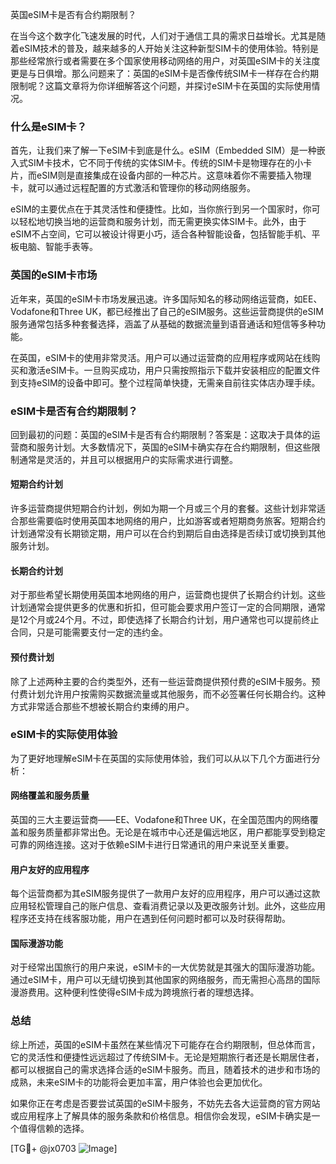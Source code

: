 英国eSIM卡是否有合约期限制？

在当今这个数字化飞速发展的时代，人们对于通信工具的需求日益增长。尤其是随着eSIM技术的普及，越来越多的人开始关注这种新型SIM卡的使用体验。特别是那些经常旅行或者需要在多个国家使用移动网络的用户，对英国eSIM卡的关注度更是与日俱增。那么问题来了：英国的eSIM卡是否像传统SIM卡一样存在合约期限制呢？这篇文章将为你详细解答这个问题，并探讨eSIM卡在英国的实际使用情况。

### 什么是eSIM卡？

首先，让我们来了解一下eSIM卡到底是什么。eSIM（Embedded SIM）是一种嵌入式SIM卡技术，它不同于传统的实体SIM卡。传统的SIM卡是物理存在的小卡片，而eSIM则是直接集成在设备内部的一种芯片。这意味着你不需要插入物理卡，就可以通过远程配置的方式激活和管理你的移动网络服务。

eSIM的主要优点在于其灵活性和便捷性。比如，当你旅行到另一个国家时，你可以轻松地切换当地的运营商和服务计划，而无需更换实体SIM卡。此外，由于eSIM不占空间，它可以被设计得更小巧，适合各种智能设备，包括智能手机、平板电脑、智能手表等。

### 英国的eSIM卡市场

近年来，英国的eSIM卡市场发展迅速。许多国际知名的移动网络运营商，如EE、Vodafone和Three UK，都已经推出了自己的eSIM服务。这些运营商提供的eSIM服务通常包括多种套餐选择，涵盖了从基础的数据流量到语音通话和短信等多种功能。

在英国，eSIM卡的使用非常灵活。用户可以通过运营商的应用程序或网站在线购买和激活eSIM卡。一旦购买成功，用户只需按照指示下载并安装相应的配置文件到支持eSIM的设备中即可。整个过程简单快捷，无需亲自前往实体店办理手续。

### eSIM卡是否有合约期限制？

回到最初的问题：英国的eSIM卡是否有合约期限制？答案是：这取决于具体的运营商和服务计划。大多数情况下，英国的eSIM卡确实存在合约期限制，但这些限制通常是灵活的，并且可以根据用户的实际需求进行调整。

#### 短期合约计划

许多运营商提供短期合约计划，例如为期一个月或三个月的套餐。这些计划非常适合那些需要临时使用英国本地网络的用户，比如游客或者短期商务旅客。短期合约计划通常没有长期锁定期，用户可以在合约到期后自由选择是否续订或切换到其他服务计划。

#### 长期合约计划

对于那些希望长期使用英国本地网络的用户，运营商也提供了长期合约计划。这些计划通常会提供更多的优惠和折扣，但可能会要求用户签订一定的合同期限，通常是12个月或24个月。不过，即使选择了长期合约计划，用户通常也可以提前终止合同，只是可能需要支付一定的违约金。

#### 预付费计划

除了上述两种主要的合约类型外，还有一些运营商提供预付费的eSIM卡服务。预付费计划允许用户按需购买数据流量或其他服务，而不必签署任何长期合约。这种方式非常适合那些不想被长期合约束缚的用户。

### eSIM卡的实际使用体验

为了更好地理解eSIM卡在英国的实际使用体验，我们可以从以下几个方面进行分析：

#### 网络覆盖和服务质量

英国的三大主要运营商——EE、Vodafone和Three UK，在全国范围内的网络覆盖和服务质量都非常出色。无论是在城市中心还是偏远地区，用户都能享受到稳定可靠的网络连接。这对于依赖eSIM卡进行日常通讯的用户来说至关重要。

#### 用户友好的应用程序

每个运营商都为其eSIM服务提供了一款用户友好的应用程序，用户可以通过这款应用轻松管理自己的账户信息、查看消费记录以及更改服务计划。此外，这些应用程序还支持在线客服功能，用户在遇到任何问题时都可以及时获得帮助。

#### 国际漫游功能

对于经常出国旅行的用户来说，eSIM卡的一大优势就是其强大的国际漫游功能。通过eSIM卡，用户可以无缝切换到其他国家的网络服务，而无需担心高昂的国际漫游费用。这种便利性使得eSIM卡成为跨境旅行者的理想选择。

### 总结

综上所述，英国的eSIM卡虽然在某些情况下可能存在合约期限制，但总体而言，它的灵活性和便捷性远远超过了传统SIM卡。无论是短期旅行者还是长期居住者，都可以根据自己的需求选择合适的eSIM卡服务。而且，随着技术的进步和市场的成熟，未来eSIM卡的功能将会更加丰富，用户体验也会更加优化。

如果你正在考虑是否要尝试英国的eSIM卡服务，不妨先去各大运营商的官方网站或应用程序上了解具体的服务条款和价格信息。相信你会发现，eSIM卡确实是一个值得信赖的选择。

[TG💪+ @jx0703 ![Image](https://github.com/user-attachments/assets/dbca1d08-cadb-493c-b0ec-ad6f7a83f270)]